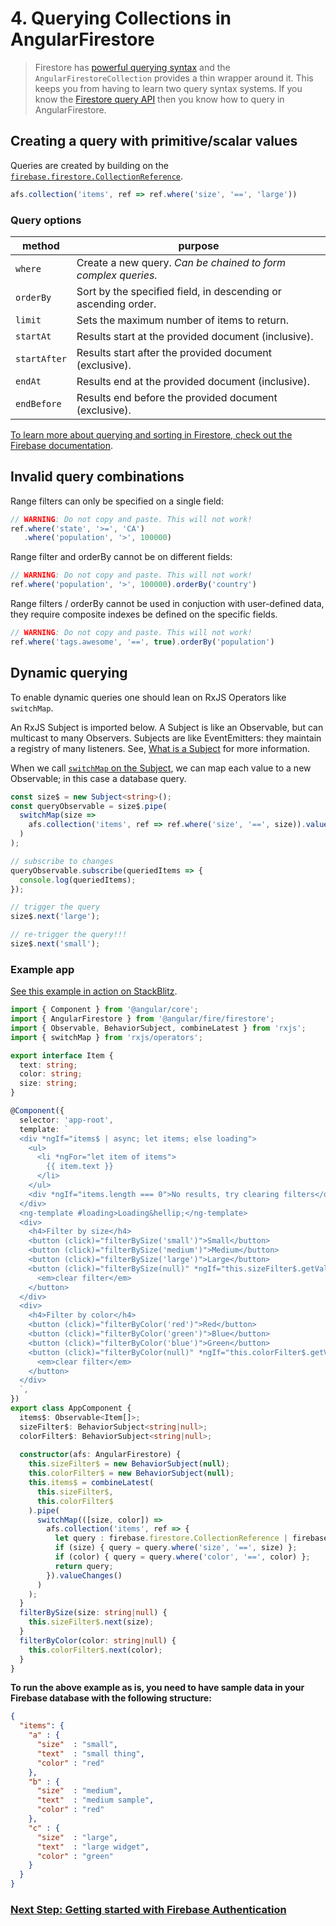 # 4. Querying Collections in AngularFirestore

> Firestore has [powerful querying syntax](https://firebase.google.com/docs/firestore/query-data/queries) and the `AngularFirestoreCollection` provides a thin wrapper around it. This keeps you from having to learn two query syntax systems.
If you know the [Firestore query API](https://firebase.google.com/docs/reference/js/firebase.firestore.Query) then you know how to query in AngularFirestore.

## Creating a query with primitive/scalar values

Queries are created by building on the [`firebase.firestore.CollectionReference`](https://firebase.google.com/docs/reference/js/firebase.firestore.CollectionReference).

```ts
afs.collection('items', ref => ref.where('size', '==', 'large'))
```

### Query options

| method   | purpose            |
| ---------|--------------------|
| `where` | Create a new query. *Can be chained to form complex queries.* |
| `orderBy` | Sort by the specified field, in descending or ascending order. |
| `limit` | Sets the maximum number of items to return. |
| `startAt` | Results start at the provided document (inclusive). |
| `startAfter` | Results start after the provided document (exclusive). |
| `endAt` | Results end at the provided document (inclusive). |
| `endBefore` | Results end before the provided document (exclusive). |

[To learn more about querying and sorting in Firestore, check out the Firebase documentation](https://firebase.google.com/docs/firestore/query-data/queries).

## Invalid query combinations

Range filters can only be specified on a single field:

```ts
// WARNING: Do not copy and paste. This will not work!
ref.where('state', '>=', 'CA')
   .where('population', '>', 100000)
```

Range filter and orderBy cannot be on different fields:

```ts
// WARNING: Do not copy and paste. This will not work!
ref.where('population', '>', 100000).orderBy('country')
```

Range filters / orderBy cannot be used in conjuction with user-defined data, they require composite indexes be defined on the specific fields.

```ts
// WARNING: Do not copy and paste. This will not work!
ref.where('tags.awesome', '==', true).orderBy('population')
```

## Dynamic querying

To enable dynamic queries one should lean on RxJS Operators like `switchMap`.

An RxJS Subject is imported below. A Subject is like an Observable, but can multicast to many Observers. Subjects are like EventEmitters: they maintain a registry of many listeners. See, [What is a Subject](http://reactivex.io/rxjs/manual/overview.html#subject) for more information.

When we call [`switchMap` on the Subject](https://www.learnrxjs.io/operators/transformation/switchmap.html), we can map each value to a new Observable; in this case a database query.

```ts
const size$ = new Subject<string>();
const queryObservable = size$.pipe(
  switchMap(size => 
    afs.collection('items', ref => ref.where('size', '==', size)).valueChanges()
  )
);

// subscribe to changes
queryObservable.subscribe(queriedItems => {
  console.log(queriedItems);  
});

// trigger the query
size$.next('large');

// re-trigger the query!!!
size$.next('small');
```

### Example app
 
[See this example in action on StackBlitz](https://stackblitz.com/edit/angularfire-db-api-fbad9p).

```ts
import { Component } from '@angular/core';
import { AngularFirestore } from '@angular/fire/firestore';
import { Observable, BehaviorSubject, combineLatest } from 'rxjs';
import { switchMap } from 'rxjs/operators';

export interface Item {
  text: string;
  color: string;
  size: string;
}

@Component({
  selector: 'app-root',
  template: `
  <div *ngIf="items$ | async; let items; else loading">
    <ul>
      <li *ngFor="let item of items">
        {{ item.text }}
      </li>
    </ul>
    <div *ngIf="items.length === 0">No results, try clearing filters</div>
  </div>
  <ng-template #loading>Loading&hellip;</ng-template>
  <div>
    <h4>Filter by size</h4>
    <button (click)="filterBySize('small')">Small</button>
    <button (click)="filterBySize('medium')">Medium</button>
    <button (click)="filterBySize('large')">Large</button>
    <button (click)="filterBySize(null)" *ngIf="this.sizeFilter$.getValue()">
      <em>clear filter</em>
    </button>
  </div>
  <div>
    <h4>Filter by color</h4>
    <button (click)="filterByColor('red')">Red</button>
    <button (click)="filterByColor('green')">Blue</button>
    <button (click)="filterByColor('blue')">Green</button>
    <button (click)="filterByColor(null)" *ngIf="this.colorFilter$.getValue()">
      <em>clear filter</em>
    </button>
  </div>
  `,
})
export class AppComponent {
  items$: Observable<Item[]>;
  sizeFilter$: BehaviorSubject<string|null>;
  colorFilter$: BehaviorSubject<string|null>;
  
  constructor(afs: AngularFirestore) {
    this.sizeFilter$ = new BehaviorSubject(null);
    this.colorFilter$ = new BehaviorSubject(null);
    this.items$ = combineLatest(
      this.sizeFilter$,
      this.colorFilter$
    ).pipe(
      switchMap(([size, color]) => 
        afs.collection('items', ref => {
          let query : firebase.firestore.CollectionReference | firebase.firestore.Query = ref;
          if (size) { query = query.where('size', '==', size) };
          if (color) { query = query.where('color', '==', color) };
          return query;
        }).valueChanges()
      )
    );
  }
  filterBySize(size: string|null) {
    this.sizeFilter$.next(size); 
  }
  filterByColor(color: string|null) {
    this.colorFilter$.next(color); 
  }
}
```

**To run the above example as is, you need to have sample data in your Firebase database with the following structure:**

```json
{
  "items": {
    "a" : {
      "size"  : "small",
      "text"  : "small thing",
      "color" : "red"
    },
    "b" : {
      "size"  : "medium",
      "text"  : "medium sample",
      "color" : "red"
    },
    "c" : {
      "size"  : "large",
      "text"  : "large widget",
      "color" : "green"
    }
  }
}
```

### [Next Step: Getting started with Firebase Authentication](../auth/getting-started.md)
